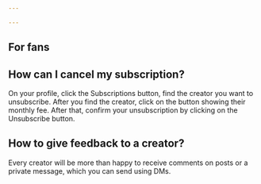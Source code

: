 ```yaml
---

---
```

## For fans

## How can I cancel my subscription?

On your profile, click the Subscriptions button, find the creator you want to unsubscribe. After you find the creator, click on the button showing their monthly fee. After that, confirm your unsubscription by clicking on the Unsubscribe button.

## How to give feedback to a creator?

Every creator will be more than happy to receive comments on posts or a private message, which you can send using DMs.